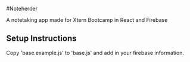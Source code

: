 #Noteherder

A notetaking app made for Xtern Bootcamp in React and Firebase

## Setup Instructions

Copy 'base.example.js' to 'base.js' and add in your firebase information.

